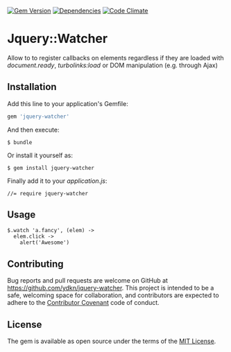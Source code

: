 [![Gem Version](https://img.shields.io/gem/v/jquery-watcher.svg)](https://rubygems.org/gems/jquery-watcher)
[![Dependencies](https://img.shields.io/gemnasium/ydkn/jquery-watcher.svg)](https://gemnasium.com/ydkn/jquery-watcher)
[![Code Climate](https://img.shields.io/codeclimate/github/ydkn/jquery-watcher.svg)](https://codeclimate.com/github/ydkn/jquery-watcher)


# Jquery::Watcher

Allow to to register callbacks on elements regardless if they are loaded with _document.ready_, _turbolinks:load_ or DOM manipulation (e.g. through Ajax)

## Installation

Add this line to your application's Gemfile:

```ruby
gem 'jquery-watcher'
```

And then execute:

    $ bundle

Or install it yourself as:

    $ gem install jquery-watcher

Finally add it to your _application.js_:

    //= require jquery-watcher

## Usage

    $.watch 'a.fancy', (elem) ->
      elem.click ->
        alert('Awesome')

## Contributing

Bug reports and pull requests are welcome on GitHub at https://github.com/ydkn/jquery-watcher. This project is intended to be a safe, welcoming space for collaboration, and contributors are expected to adhere to the [Contributor Covenant](http://contributor-covenant.org) code of conduct.


## License

The gem is available as open source under the terms of the [MIT License](http://opensource.org/licenses/MIT).
